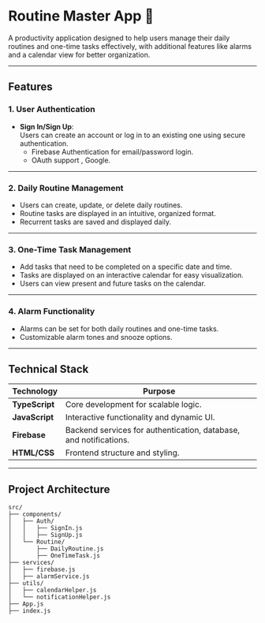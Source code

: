 # Routine Master App 📅

A productivity application designed to help users manage their daily routines and one-time tasks effectively, with additional features like alarms and a calendar view for better organization.

---

## **Features**

### 1. **User Authentication**  
   - **Sign In/Sign Up**:  
     Users can create an account or log in to an existing one using secure authentication.  
     - Firebase Authentication for email/password login.
     - OAuth support , Google.

---

### 2. **Daily Routine Management**  
   - Users can create, update, or delete daily routines.  
   - Routine tasks are displayed in an intuitive, organized format.  
   - Recurrent tasks are saved and displayed daily.

---

### 3. **One-Time Task Management**  
   - Add tasks that need to be completed on a specific date and time.  
   - Tasks are displayed on an interactive calendar for easy visualization.  
   - Users can view  present and future tasks on the calendar.

---

### 4. **Alarm Functionality**  
   - Alarms can be set for both daily routines and one-time tasks.    
   - Customizable alarm tones and snooze options.

---

## **Technical Stack**

| **Technology**    | **Purpose**                                 |
|--------------------|---------------------------------------------|
| **TypeScript**     | Core development for scalable logic.       |
| **JavaScript**     | Interactive functionality and dynamic UI.  |
| **Firebase**       | Backend services for authentication, database, and notifications. |
| **HTML/CSS**       | Frontend structure and styling.            |

---

## **Project Architecture**

```plaintext
src/
├── components/
│   ├── Auth/
│   │   ├── SignIn.js
│   │   ├── SignUp.js
│   └── Routine/
│       ├── DailyRoutine.js
│       ├── OneTimeTask.js
├── services/
│   ├── firebase.js
│   ├── alarmService.js
├── utils/
│   ├── calendarHelper.js
│   └── notificationHelper.js
├── App.js
├── index.js
```

